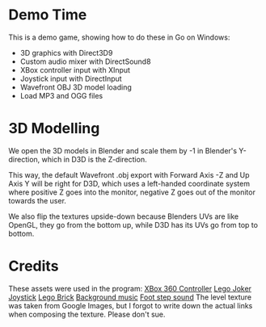 Demo Time
=========

This is a demo game, showing how to do these in Go on Windows:

- 3D graphics with Direct3D9
- Custom audio mixer with DirectSound8
- XBox controller input with XInput
- Joystick input with DirectInput
- Wavefront OBJ 3D model loading
- Load MP3 and OGG files

3D Modelling
============

We open the 3D models in Blender and scale them by -1 in Blender's Y-direction,
which in D3D is the Z-direction.

This way, the default Wavefront .obj export with Forward Axis -Z and Up Axis Y
will be right for D3D, which uses a left-handed coordinate system where
positive Z goes into the monitor, negative Z goes out of the monitor towards
the user.

We also flip the textures upside-down because Blenders UVs are like OpenGL,
they go from the bottom up, while D3D has its UVs go from top to bottom.

Credits
=======

These assets were used in the program:
	[XBox 360 Controller](https://sketchfab.com/3d-models/xbox-360-controller-08bb78e6d7344a5cbf339123bd138966)
	[Lego Joker](https://sketchfab.com/3d-models/joker-lego-1a998ccdfe3442ffa327b16637eb8032)
	[Joystick](https://sketchfab.com/3d-models/joystick-3630d34457bd4de08db183cb4b106be9)
	[Lego Brick](https://poly.pizza/m/f4-AUM_gO-R)
	[Background music](https://pixabay.com/music/synthwave-stranger-things-124008/)
	[Foot step sound](https://pixabay.com/sound-effects/st3-footstep-sfx-323056/)
	The level texture was taken from Google Images, but I forgot to write down
	the actual links when composing the texture. Please don't sue.
